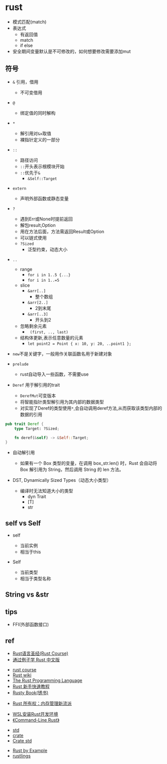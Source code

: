 
# rust
+ 模式匹配(match)
+ 表达式
    + 有返回值
    + match
    + if else
+ 安全期间变量默认是不可修改的，如何想要修改需要添加mut

## 符号
+ `&` 引用，借用
    + 不可变借用

+ `@`
    + 绑定值的同时解构

+ `*` 
    + 解引用对`&x`取值
    + 裸指针定义的一部分

+ `::`
    + 路径访问
    + `::`开头表示根模块开始
    + `::`优先于`&`
        + `&Self::Target`

+ `extern`
    + 声明外部函数或静态变量

+ `?`
    + 遇到Err或None时提前返回
    + 解包result,Option
    + 用在方法后面，方法需返回Result或Option
    + 可以链式使用
    + `?Sized`
        + 泛型约束，动态大小

+ `..`
    + range
        + `for i in 1..5 {...}`
        + `for i in 1..=5`
    + slice
        + `&arr[..]` 
            + 整个数组
        + `&arr[2..]`
            + 2到末尾
        + `&arr[..3]`
            + 开头到2
    + 忽略剩余元素
        + ` (first, .., last)`
    + 结构体更新,表示任意数量的元素
        + `let point2 = Point { x: 10, y: 20, ..point1 };`
+ `new`不是关键字，一般用作关联函数名用于新建对象
+ `prelude` 
    + rust自动导入一些函数，不需要use
+ `Deref` 用于解引用的trait
    + `DerefMut`可变版本
    + 将智能指针类型解引用为其内部的数据类型
    + 对实现了Deref的类型使用`*`,会自动调用deref方法,从而获取该类型内部的数据的引用
```rust
pub trait Deref {
    type Target: ?Sized;

    fn deref(&self) -> &Self::Target;
}
```

+ 自动解引用
    + 如果有一个 Box<String> 类型的变量，在调用 box_str.len() 时，Rust 会自动将 Box<String> 解引用为 String，然后调用 String 的 len 方法。


+ DST, Dynamically Sized Types（动态大小类型）
    + 编译时无法知道大小的类型
        + dyn Trait
        + [T]
        + str

## self vs Self
+ self
    + 当前实例
    + 相当于this

+ Self
    + 当前类型
    + 相当于类型名称

## String vs &str



## tips
+ FFI(外部函数接口)

## ref
<!-- 经典教程 -->
+ [Rust语言圣经(Rust Course)](https://course.rs/first-try/intro.html)
+ [通过例子学 Rust 中文版](https://rustwiki.org/zh-CN/rust-by-example/)


<!-- 教程 -->
+ [rust course](https://github.com/sunface/rust-course)
+ [Rust wiki](https://learnku.com/rust/wikis/29014S)
+ [The Rust Programming Language](https://doc.rust-lang.org/book/)
+ [Rust 新手快速教程](https://github.com/InkSha/rust-tutorial)
+ [Rusty Book(锈书)](https://rusty.course.rs/datetime/duration.html)

<!-- details -->
+ [Rust 所有权：内存管理新流派](https://juejin.cn/post/6844903509087764488)

<!-- install -->
+ [WSL安装Rust开发环境](http://www.voycn.com/article/wslanzhuangrustkaifahuanjing)
+ [《Command-Line Rust》](https://learning.oreilly.com/library/view/command-line-rust/9781098109424/ch01.html#id3)
<!-- crates -->
+ [std](https://doc.rust-lang.org/stable/std/index.html)
+ [crate](https://docs.rs/)
+ [Crate std](https://rustwiki.org/zh-CN/std/)


<!-- learn -->
+ [Rust by Example](https://doc.rust-lang.org/rust-by-example/)
+ [rustlings](https://github.com/rust-lang/rustlings)